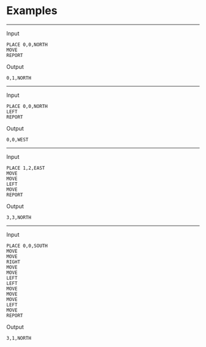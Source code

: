 # Examples
---
Input
```
PLACE 0,0,NORTH
MOVE
REPORT
```

Output
```
0,1,NORTH
```

---
Input
```
PLACE 0,0,NORTH
LEFT
REPORT
```

Output
```
0,0,WEST
```

---
Input
```
PLACE 1,2,EAST
MOVE
MOVE
LEFT
MOVE
REPORT
```

Output
```
3,3,NORTH
```

---
Input
```
PLACE 0,0,SOUTH
MOVE
MOVE
RIGHT
MOVE
MOVE
LEFT
LEFT
MOVE
MOVE
MOVE
LEFT
MOVE
REPORT
```

Output
```
3,1,NORTH
```
